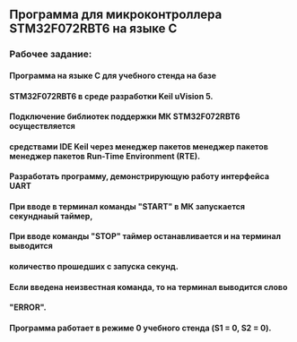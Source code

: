 ## Программа для микроконтроллера STM32F072RBT6 на языке C

### Рабочее задание:

#### Программа на языке C для учебного стенда на базе
#### STM32F072RBT6 в среде разработки Keil uVision 5.
#### Подключение библиотек поддержки МК STM32F072RBT6 осуществляется
#### средствами IDE Keil через менеджер пакетов менеджер пакетов менеджер пакетов Run-Time Environment (RTE).
#### Разработать программу, демонстрирующую работу интерфейса UART
#### При вводе в терминал команды "START" в МК запускается секунднаый таймер,
#### При вводе команды "STOP" таймер останавливается и на терминал выводится 
#### количество прошедших с запуска секунд.
#### Если введена неизвестная команда, то на терминал выводится слово
#### "ERROR".
#### Программа работает в режиме 0 учебного стенда (S1 = 0, S2 = 0).
